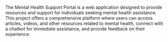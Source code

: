 The Mental Health Support Portal is a web application designed to provide resources and support for individuals seeking mental health assistance. This project offers a comprehensive platform where users can access articles, videos, and other resources related to mental health, connect with a chatbot for immediate assistance, and provide feedback on their experience.
